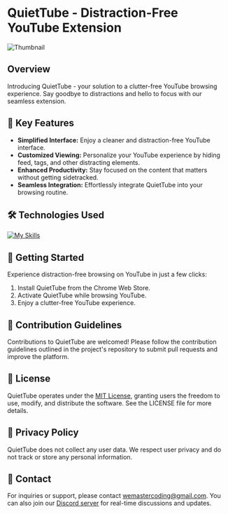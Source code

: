 # QuietTube - Distraction-Free YouTube Extension
![Thumbnail](https://github.com/Mohsin-mw/QuietTube/assets/122507740/0b213766-e89e-4e1e-897e-c33ffc5225f5)

## Overview
Introducing QuietTube - your solution to a clutter-free YouTube browsing experience. Say goodbye to distractions and hello to focus with our seamless extension.

## 🚀 Key Features
- **Simplified Interface:** Enjoy a cleaner and distraction-free YouTube interface.
- **Customized Viewing:** Personalize your YouTube experience by hiding feed, tags, and other distracting elements.
- **Enhanced Productivity:** Stay focused on the content that matters without getting sidetracked.
- **Seamless Integration:** Effortlessly integrate QuietTube into your browsing routine.

## 🛠️ Technologies Used
[![My Skills](https://skillicons.dev/icons?i=html,css,js)](https://skillicons.dev)


## 🌟 Getting Started
Experience distraction-free browsing on YouTube in just a few clicks:
1. Install QuietTube from the Chrome Web Store.
2. Activate QuietTube while browsing YouTube.
3. Enjoy a clutter-free YouTube experience.

## 🤝 Contribution Guidelines
Contributions to QuietTube are welcomed! Please follow the contribution guidelines outlined in the project's repository to submit pull requests and improve the platform.


## 📄 License
QuietTube operates under the [MIT License](https://github.com/WeMasterCoding/QuietTube/blob/main/LICENSE.txt), granting users the freedom to use, modify, and distribute the software. See the LICENSE file for more details.

## 📄 Privacy Policy
QuietTube does not collect any user data. We respect user privacy and do not track or store any personal information.

## 📧 Contact
For inquiries or support, please contact [wemastercoding@gmail.com](mailto:wemastercoding@gmail.com). 
You can also join our [Discord server](https://discord.gg/CrtxaaB2Mp) for real-time discussions and updates.
